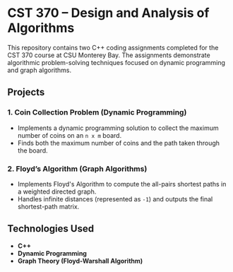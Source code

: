 # CST 370 – Design and Analysis of Algorithms

This repository contains two C++ coding assignments completed for the CST 370 course at CSU Monterey Bay. 
The assignments demonstrate algorithmic problem-solving techniques focused on dynamic programming and graph algorithms.

## Projects

### 1. Coin Collection Problem (Dynamic Programming)
- Implements a dynamic programming solution to collect the maximum number of coins on an `n x m` board.
- Finds both the maximum number of coins and the path taken through the board.

### 2. Floyd’s Algorithm (Graph Algorithms)
- Implements Floyd's Algorithm to compute the all-pairs shortest paths in a weighted directed graph.
- Handles infinite distances (represented as `-1`) and outputs the final shortest-path matrix.

## Technologies Used
- **C++**
- **Dynamic Programming**
- **Graph Theory (Floyd-Warshall Algorithm)**

